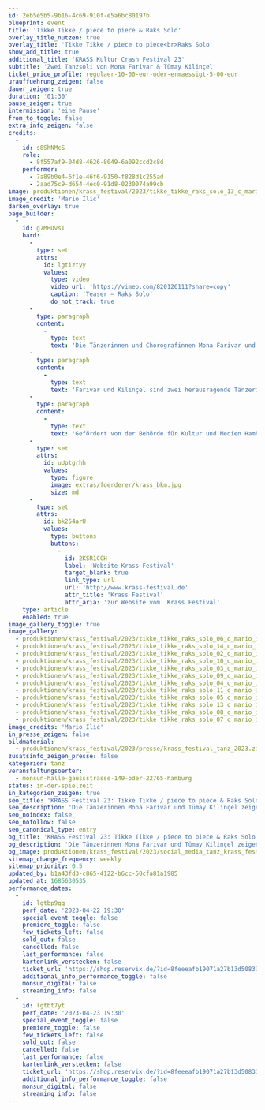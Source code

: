 ```yaml
---
id: 2eb5e5b5-9b16-4c69-910f-e5a6bc80197b
blueprint: event
title: 'Tikke Tikke / piece to piece & Raks Solo'
overlay_title_nutzen: true
overlay_title: 'Tikke Tikke / piece to piece<br>Raks Solo'
show_add_title: true
additional_title: 'KRASS Kultur Crash Festival 23'
subtitle: 'Zwei Tanzsoli von Mona Farivar & Tümay Kilinçel'
ticket_price_profile: regulaer-10-00-eur-oder-ermaessigt-5-00-eur
urauffuehrung_zeigen: false
dauer_zeigen: true
duration: '01:30'
pause_zeigen: true
intermission: 'eine Pause'
from_to_toggle: false
extra_info_zeigen: false
credits:
  -
    id: s8ShNMcS
    role:
      - 8f557af9-04d8-4626-8049-6a092ccd2c8d
    performer:
      - 7a89b0e4-6f1e-46f6-9150-f828d1c255ad
      - 2aad75c9-d654-4ec0-91d8-0230074a99cb
image: produktionen/krass_festival/2023/tikke_tikke_raks_solo_13_c_mario_ilic.jpg
image_credit: 'Mario Ilić'
darken_overlay: true
page_builder:
  -
    id: g7MHDvsI
    bard:
      -
        type: set
        attrs:
          id: lgtiztyy
          values:
            type: video
            video_url: 'https://vimeo.com/820126111?share=copy'
            caption: 'Teaser – Raks Solo'
            do_not_track: true
      -
        type: paragraph
        content:
          -
            type: text
            text: 'Die Tänzerinnen und Chorografinnen Mona Farivar und Tümay Kilinçel zeigen zwei Tanzsoli, in denen sie traditionelle Stile, performative Elemente und Narrative zu einem neuen Ausdruck weiterentwickeln. In dem Dreiklang Vergangenheit, Heute, Zukunft entwerfen sie eine ganz eigene Bewegungswelt die gleichermaßen Verortung und Vision ist. Mit Witz, radikaler Dekonstruktion und Fragen nach Identitätsmodellen schaffen sie es, Bewegung und Körper als Kaleidoskop der Perspektiven zu nutzen und sowohl emotional als auch politisch zu inszenieren.'
      -
        type: paragraph
        content:
          -
            type: text
            text: 'Farivar und Kilinçel sind zwei herausragende Tänzerinnen-Persönlichkeiten, die uns ein ganz besonderes KRASS Highlight bescheren. '
      -
        type: paragraph
        content:
          -
            type: text
            text: 'Gefördert von der Behörde für Kultur und Medien Hamburg'
      -
        type: set
        attrs:
          id: uUptgrhh
          values:
            type: figure
            image: extras/foerderer/krass_bkm.jpg
            size: md
      -
        type: set
        attrs:
          id: bk254arU
          values:
            type: buttons
            buttons:
              -
                id: 2KSR1CCH
                label: 'Website Krass Festival'
                target_blank: true
                link_type: url
                url: 'http://www.krass-festival.de'
                attr_title: 'Krass Festival'
                attr_aria: 'zur Website vom  Krass Festival'
    type: article
    enabled: true
image_gallery_toggle: true
image_gallery:
  - produktionen/krass_festival/2023/tikke_tikke_raks_solo_06_c_mario_ilic.jpg
  - produktionen/krass_festival/2023/tikke_tikke_raks_solo_14_c_mario_ilic.jpg
  - produktionen/krass_festival/2023/tikke_tikke_raks_solo_02_c_mario_ilic.jpg
  - produktionen/krass_festival/2023/tikke_tikke_raks_solo_10_c_mario_ilic.jpg
  - produktionen/krass_festival/2023/tikke_tikke_raks_solo_03_c_mario_ilic.jpg
  - produktionen/krass_festival/2023/tikke_tikke_raks_solo_09_c_mario_ilic.jpg
  - produktionen/krass_festival/2023/tikke_tikke_raks_solo_04_c_mario_ilic.jpg
  - produktionen/krass_festival/2023/tikke_tikke_raks_solo_11_c_mario_ilic.jpg
  - produktionen/krass_festival/2023/tikke_tikke_raks_solo_05_c_mario_ilic.jpg
  - produktionen/krass_festival/2023/tikke_tikke_raks_solo_13_c_mario_ilic.jpg
  - produktionen/krass_festival/2023/tikke_tikke_raks_solo_08_c_mario_ilic.jpg
  - produktionen/krass_festival/2023/tikke_tikke_raks_solo_07_c_mario_ilic.jpg
image_credits: 'Mario Ilić'
in_presse_zeigen: false
bildmaterial:
  - produktionen/krass_festival/2023/presse/krass_festival_tanz_2023.zip
zusatsinfo_zeigen_presse: false
kategorien: tanz
veranstaltungsoerter:
  - monsun-halle-gaussstrasse-149-oder-22765-hamburg
status: in-der-spielzeit
in_kategorien_zeigen: true
seo_title: 'KRASS Festival 23: Tikke Tikke / piece to piece & Raks Solo'
seo_description: 'Die Tänzerinnen Mona Farivar und Tümay Kilinçel zeigen zwei Tanzsoli, in denen sie traditionelle Stile, performative Elemente und Narrative weiterentwickeln.'
seo_noindex: false
seo_nofollow: false
seo_canonical_type: entry
og_title: 'KRASS Festival 23: Tikke Tikke / piece to piece & Raks Solo'
og_description: 'Die Tänzerinnen Mona Farivar und Tümay Kilinçel zeigen zwei Tanzsoli, in denen sie traditionelle Stile, performative Elemente und Narrative weiterentwickeln.'
og_image: produktionen/krass_festival/2023/social_media_tanz_krass_festival.jpg
sitemap_change_frequency: weekly
sitemap_priority: 0.5
updated_by: b1a43fd3-c865-4122-b6cc-50cfa81a1985
updated_at: 1685630535
performance_dates:
  -
    id: lgtbp9qq
    perf_date: '2023-04-22 19:30'
    special_event_toggle: false
    premiere_toggle: false
    few_tickets_left: false
    sold_out: false
    cancelled: false
    last_performance: false
    kartenlink_verstecken: false
    ticket_url: 'https://shop.reservix.de/?id=8feeeafb19071a27b13d5083379d95183e9ab490f2f135faf80b2fecfc1ba00f2aba7ad8945f4a4292549eb86feddc1b&vID=7337&eventGrpID=429352&eventID=2079555'
    additional_info_performance_toggle: false
    monsun_digital: false
    streaming_info: false
  -
    id: lgtbt7yt
    perf_date: '2023-04-23 19:30'
    special_event_toggle: false
    premiere_toggle: false
    few_tickets_left: false
    sold_out: false
    cancelled: false
    last_performance: false
    kartenlink_verstecken: false
    ticket_url: 'https://shop.reservix.de/?id=8feeeafb19071a27b13d5083379d95183e9ab490f2f135faf80b2fecfc1ba00f2aba7ad8945f4a4292549eb86feddc1b&vID=7337&eventGrpID=429352&eventID=2079556'
    additional_info_performance_toggle: false
    monsun_digital: false
    streaming_info: false
---
```

